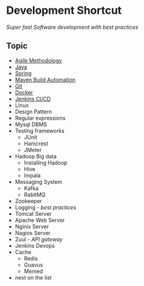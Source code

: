 # Development Shortcut

*Super fast Software development with best practices*

## Topic

- [Agile Methodology](Agile/agile.md)
- [Java](Java/java.md)
- [Spring](Spring/spring.md)
- [Maven Build Automation](Maven/maven.md)
- [Git](Git/README.md)
- [Docker](Docker/docker.md)
- [Jenkins CI/CD](Jenkins/jenkins.md)
- Linux
- Design Pattern
- Regular expressions
- Mysql DBMS
- Testing frameworks 
  - JUnit
  - Hamcrest
  - JMeter
- Hadoop Big data 
  - Installing Hadoop
  - Hive
  - Impala
- Messaging System 
  - Kafka  
  - RabitMQ
- Zookeeper
- Logging - *best practices*
- Tomcat Server
- Apache Web Server
- Nginix Server
- Nagios Server
- Zuul - *API gateway*
- Jenkins Devops
- Cache
  - Redis
  - Guavus
  - Memed
- next on the list
